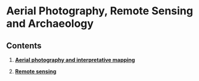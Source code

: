 # Aerial Photography, Remote Sensing and Archaeology

## Contents

1. [**Aerial photography and interpretative mapping**](content/1_ap_im)

2. [**Remote sensing**](content/1_remote_sensing)